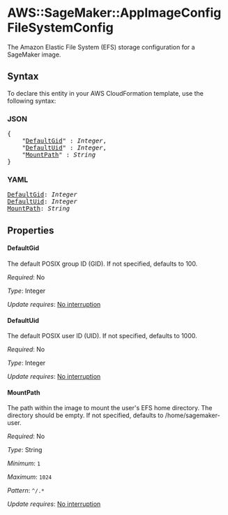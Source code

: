 # AWS::SageMaker::AppImageConfig FileSystemConfig

The Amazon Elastic File System (EFS) storage configuration for a SageMaker image.

## Syntax

To declare this entity in your AWS CloudFormation template, use the following syntax:

### JSON

<pre>
{
    "<a href="#defaultgid" title="DefaultGid">DefaultGid</a>" : <i>Integer</i>,
    "<a href="#defaultuid" title="DefaultUid">DefaultUid</a>" : <i>Integer</i>,
    "<a href="#mountpath" title="MountPath">MountPath</a>" : <i>String</i>
}
</pre>

### YAML

<pre>
<a href="#defaultgid" title="DefaultGid">DefaultGid</a>: <i>Integer</i>
<a href="#defaultuid" title="DefaultUid">DefaultUid</a>: <i>Integer</i>
<a href="#mountpath" title="MountPath">MountPath</a>: <i>String</i>
</pre>

## Properties

#### DefaultGid

The default POSIX group ID (GID). If not specified, defaults to 100.

_Required_: No

_Type_: Integer

_Update requires_: [No interruption](https://docs.aws.amazon.com/AWSCloudFormation/latest/UserGuide/using-cfn-updating-stacks-update-behaviors.html#update-no-interrupt)

#### DefaultUid

The default POSIX user ID (UID). If not specified, defaults to 1000.

_Required_: No

_Type_: Integer

_Update requires_: [No interruption](https://docs.aws.amazon.com/AWSCloudFormation/latest/UserGuide/using-cfn-updating-stacks-update-behaviors.html#update-no-interrupt)

#### MountPath

The path within the image to mount the user's EFS home directory. The directory should be empty. If not specified, defaults to /home/sagemaker-user.

_Required_: No

_Type_: String

_Minimum_: <code>1</code>

_Maximum_: <code>1024</code>

_Pattern_: <code>^/.*</code>

_Update requires_: [No interruption](https://docs.aws.amazon.com/AWSCloudFormation/latest/UserGuide/using-cfn-updating-stacks-update-behaviors.html#update-no-interrupt)

